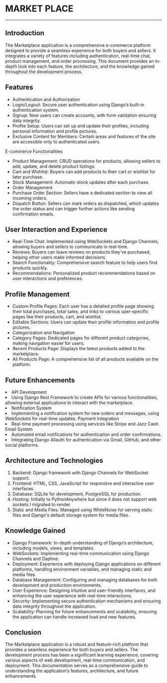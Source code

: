 <h1>MARKET PLACE </h1> <hr>
<h2>Introduction </h2>
<p>The Marketplace application is a comprehensive e-commerce platform designed to provide a seamless experience for both buyers and sellers. It integrates a variety of features including authentication, real-time chat, product management, and order processing. This document provides an in-depth look into each feature, the architecture, and the knowledge gained throughout the development process.</p>

<h2>Features</h2>
<ul>
  <li>Authentication and Authorization</li>
  
  <li>Login/Logout: Secure user authentication using Django’s built-in authentication system.</li>
  <li>Signup: New users can create accounts, with form validation ensuring data integrity.</li>
  <li>Profile Setup: Users can set up and update their profiles, including personal information and profile pictures.</li>
  <li>Exclusive Content for Members: Certain areas and features of the site are accessible only to authenticated users.</li>
  </ul>
  E-commerce Functionalities
  <ul>
   <li> Product Management: CRUD operations for products, allowing sellers to add, update, and delete product listings.</li>
    <li>Cart and Wishlist: Buyers can add products to their cart or wishlist for later purchase.</li>
    <li>Stock Management: Automatic stock updates after each purchase.</li>
    <li>Order Management</li>
    <li>Purchase Order Section: Sellers have a dedicated section to view all incoming orders.</li>
    <li>Dispatch Button: Sellers can mark orders as dispatched, which updates the order status and can trigger further actions like sending confirmation emails.        </li>
  </ul>
  <h2>User Interaction and Experience</h2>
  <ul>
  <li>Real-Time Chat: Implemented using WebSockets and Django Channels, allowing buyers and sellers to communicate in real-time.</li>
  <li>Reviews: Buyers can leave reviews on products they’ve purchased, helping other users make informed decisions.</li>
  <li>Search Functionality: Comprehensive search feature to help users find products quickly.</li>
  <li>Recommendations: Personalized product recommendations based on user interactions and preferences.</li>
</ul>
  <h2>Profile Management</h2>
  <ul>
        <li>Custom Profile Pages: Each user has a detailed profile page showing their total purchases, total sales, and links to various user-specific pages like their products, cart, and wishlist.</li>
        <li>Editable Sections: Users can update their profile information and profile pictures.</li>
      <li>Categorization and Navigation</li>
      <li>Category Pages: Dedicated pages for different product categories, making navigation easier for users.</li>
      <li>Recent Products Page: Displays the latest products added to the marketplace.</li>
      <li>All Products Page: A comprehensive list of all products available on the platform.</li>
</ul>
<h2>Future Enhancements</h2>
<li>API Development</li>

<li>Using Django Rest Framework to create APIs for various functionalities, allowing external applications to interact with the marketplace.</li>
<li>Notification System</li> 

<li>Implementing a notification system for new orders and messages, using WebSockets for real-time updates.
Payment Integration</li>

<li>Real-time payment processing using services like Stripe and Jazz Cash.
Email System</li>

<li>Automated email notifications for authentication and order confirmations.</li>
<li>Integrating Django Allauth for authentication via Gmail, GitHub, and other social platforms.</li>
<h2>Architecture and Technologies</h2>
<ol>
  <li>Backend: Django framework with Django Channels for WebSocket support.</li>
  <li>Frontend: HTML, CSS, JavaScript for responsive and interactive user interfaces.</li>
  <li>Database: SQLite for development, PostgreSQL for production.</li>
  <li>Hosting: Initially to PythonAnywhere but since it does not support web sockets I migrated to render </li>
  <li>Static and Media Files: Managed using WhiteNoise for serving static files and Django's default storage system for media files.</li>
</ol>
<h2>Knowledge Gained</h2>
<ul>
  <li>Django Framework: In-depth understanding of Django’s architecture, including models, views, and templates.</li>
  <li>WebSockets: Implementing real-time communication using Django Channels and Daphne.</li>
  <li>Deployment: Experience with deploying Django applications on different platforms, handling environment variables, and managing static and media files.</li>
  <li>Database Management: Configuring and managing databases for both development and production environments.</li>
  <li>User Experience: Designing intuitive and user-friendly interfaces, and enhancing the user experience with real-time interactions.</li>
  <li>Security: Implementing secure authentication mechanisms and ensuring data integrity throughout the application.</li>
  <li>Scalability: Planning for future enhancements and scalability, ensuring the application can handle increased load and new features.</li>
</ul>
<h2>Conclusion</h2>

<p>The Marketplace application is a robust and feature-rich platform that provides a seamless experience for both buyers and sellers. The development process has been a significant learning experience, covering various aspects of web development, real-time communication, and deployment. This documentation serves as a comprehensive guide to understanding the application’s features, architecture, and future enhancements.</p>

